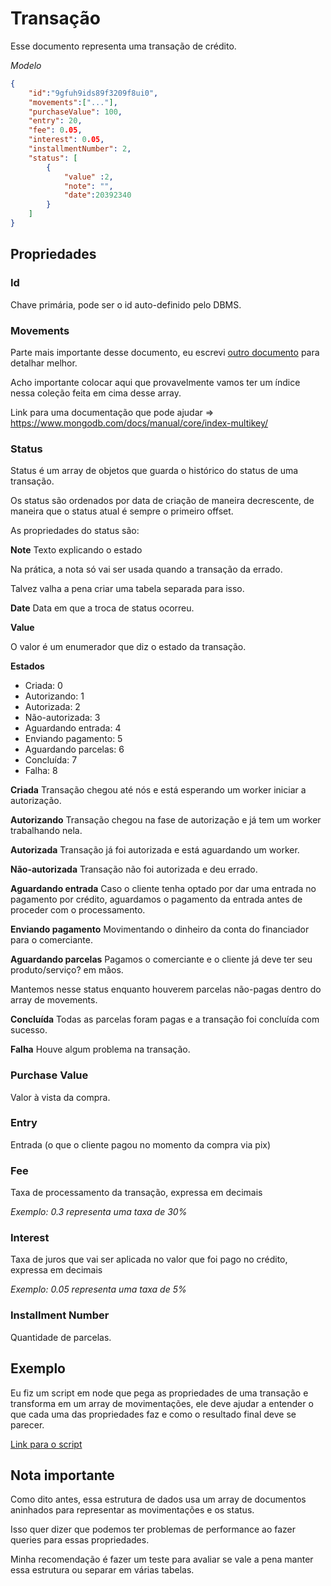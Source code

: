 # Transação

Esse documento representa uma transação de crédito.

_Modelo_

```json
{
    "id":"9gfuh9ids89f3209f8ui0",
    "movements":["..."],
    "purchaseValue": 100,
	"entry": 20,
	"fee": 0.05,
	"interest": 0.05,
	"installmentNumber": 2,
	"status": [
		{
			"value" :2,
			"note": "",
			"date":20392340
		}
	]
}
```

## Propriedades

### Id

Chave primária, pode ser o id auto-definido pelo DBMS.

### Movements

Parte mais importante desse documento, eu escrevi <a href="./movimentacao.md">outro documento</a> para detalhar melhor.

Acho importante colocar aqui que provavelmente vamos ter um índice nessa coleção feita em cima desse array.

Link para uma documentação que pode ajudar => https://www.mongodb.com/docs/manual/core/index-multikey/

### Status

Status é um array de objetos que guarda o histórico do status de uma transação.

Os status são ordenados por data de criação de maneira decrescente, de maneira que o status atual é sempre o primeiro offset.

As propriedades do status são:

__Note__
Texto explicando o estado

Na prática, a nota só vai ser usada quando a transação da errado.

Talvez valha a pena criar uma tabela separada para isso.

__Date__
Data em que a troca de status ocorreu.

__Value__

O valor é um enumerador que diz o estado da transação.

__Estados__
- Criada: 0
- Autorizando: 1
- Autorizada: 2
- Não-autorizada: 3
- Aguardando entrada: 4
- Enviando pagamento: 5
- Aguardando parcelas: 6
- Concluída: 7
- Falha: 8

__Criada__
Transação chegou até nós e está esperando um worker iniciar a autorização.

__Autorizando__
Transação chegou na fase de autorização e já tem um worker trabalhando nela.

__Autorizada__
Transação já foi autorizada e está aguardando um worker.

__Não-autorizada__
Transação não foi autorizada e deu errado.

__Aguardando entrada__
Caso o cliente tenha optado por dar uma entrada no pagamento por crédito, aguardamos o pagamento da entrada antes de proceder com o processamento.

__Enviando pagamento__
Movimentando o dinheiro da conta do financiador para o comerciante.

__Aguardando parcelas__
Pagamos o comerciante e o cliente já deve ter seu produto/serviço? em mãos.

Mantemos nesse status enquanto houverem parcelas não-pagas dentro do array de movements.

__Concluída__
Todas as parcelas foram pagas e a transação foi concluída com sucesso.

__Falha__
Houve algum problema na transação.

### Purchase Value

Valor à vista da compra.

### Entry

Entrada (o que o cliente pagou no momento da compra via pix)

### Fee

Taxa de processamento da transação, expressa em decimais 

_Exemplo: 0.3 representa uma taxa de 30%_

### Interest

Taxa de juros que vai ser aplicada no valor que foi pago no crédito, expressa em decimais

_Exemplo: 0.05 representa uma taxa de 5%_

### Installment Number

Quantidade de parcelas.




## Exemplo

Eu fiz um script em node que pega as propriedades de uma transação e transforma em um array de movimentações, ele deve ajudar a entender o que cada uma das propriedades faz e como o resultado final deve se parecer.

<a href="../exemplos/movimentacoes.js">Link para o script</a>

## Nota importante

Como dito antes, essa estrutura de dados usa um array de documentos aninhados para representar as movimentações e os status.

Isso quer dizer que podemos ter problemas de performance ao fazer queries para essas propriedades.

Minha recomendação é fazer um teste para avaliar se vale a pena manter essa estrutura ou separar em várias tabelas.